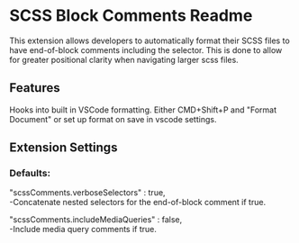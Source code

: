 # SCSS Block Comments Readme

This extension allows developers to automatically format their SCSS files to have end-of-block comments including the selector. This is done to allow for greater positional clarity when navigating larger scss files.

## Features

Hooks into built in VSCode formatting. Either CMD+Shift+P and "Format Document" or set up format on save in vscode settings.

## Extension Settings
### Defaults:

"scssComments.verboseSelectors" : true,  
  -Concatenate nested selectors for the end-of-block comment if true.  
  
"scssComments.includeMediaQueries" : false,  
  -Include media query comments if true.  
